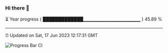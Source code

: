 ### Hi there 👋

⏳ Year progress { █████████████▁▁▁▁▁▁▁▁▁▁▁▁▁▁▁▁▁ } 45.89 %

---

⏰ Updated on Sat, 17 Jun 2023 12:17:31 GMT

![Progress Bar CI](https://github.com/liununu/liununu/workflows/Progress%20Bar%20CI/badge.svg)
